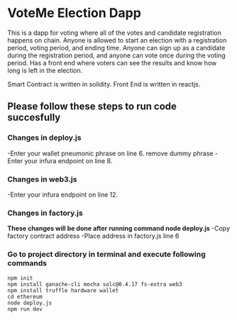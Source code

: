 # VoteMe Election Dapp
This is a dapp for voting where all of the votes and candidate registration happens on chain. Anyone is allowed to start an election with a registration period, voting period, and ending time. Anyone can sign up as a candidate during the registration period, and anyone can vote once during the voting period. Has a front end where voters can see the results and know how long is left in the election.

Smart Contract is written in solidity.
Front End is written in reactjs.

## Please follow these steps to run code succesfully
### Changes in deploy.js
-Enter your wallet pneumonic phrase on line 6. remove dummy phrase
-Enter your infura endpoint on line 8.

### Changes in web3.js
-Enter your infura endpoint on line 12.

### Changes in factory.js
**These changes will be done after running command node deploy.js**
-Copy factory contract address
-Place address in factory.js line 6

### Go to project directory in terminal and execute following commands
```
npm init
npm install ganache-cli mocha solc@0.4.17 fs-extra web3
npm install truffle hardware wallet
cd ethereum
node deploy.js
npm run dev
```
